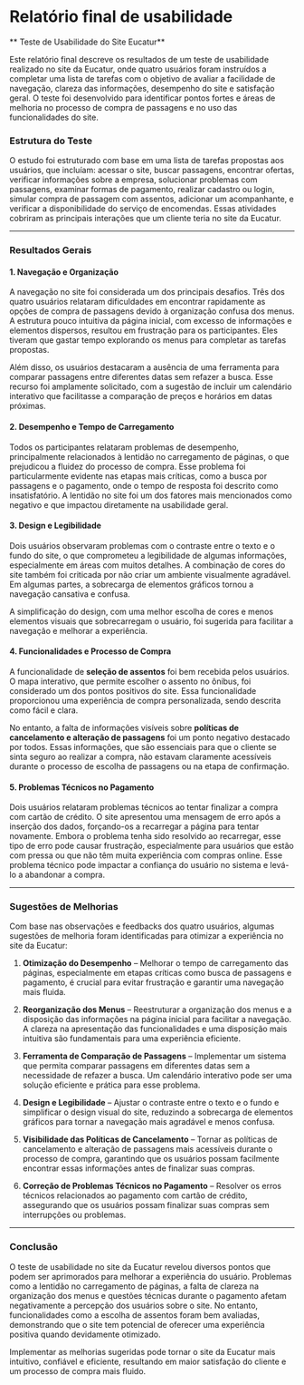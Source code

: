 
# Relatório final de usabilidade 
** Teste de Usabilidade do Site Eucatur**

Este relatório final descreve os resultados de um teste de usabilidade realizado no site da Eucatur, onde quatro usuários foram instruídos a completar uma lista de tarefas com o objetivo de avaliar a facilidade de navegação, clareza das informações, desempenho do site e satisfação geral. O teste foi desenvolvido para identificar pontos fortes e áreas de melhoria no processo de compra de passagens e no uso das funcionalidades do site.

### Estrutura do Teste

O estudo foi estruturado com base em uma lista de tarefas propostas aos usuários, que incluíam: acessar o site, buscar passagens, encontrar ofertas, verificar informações sobre a empresa, solucionar problemas com passagens, examinar formas de pagamento, realizar cadastro ou login, simular compra de passagem com assentos, adicionar um acompanhante, e verificar a disponibilidade do serviço de encomendas. Essas atividades cobriram as principais interações que um cliente teria no site da Eucatur.

---

### Resultados Gerais

#### **1. Navegação e Organização**
A navegação no site foi considerada um dos principais desafios. Três dos quatro usuários relataram dificuldades em encontrar rapidamente as opções de compra de passagens devido à organização confusa dos menus. A estrutura pouco intuitiva da página inicial, com excesso de informações e elementos dispersos, resultou em frustração para os participantes. Eles tiveram que gastar tempo explorando os menus para completar as tarefas propostas.

Além disso, os usuários destacaram a ausência de uma ferramenta para comparar passagens entre diferentes datas sem refazer a busca. Esse recurso foi amplamente solicitado, com a sugestão de incluir um calendário interativo que facilitasse a comparação de preços e horários em datas próximas.

#### **2. Desempenho e Tempo de Carregamento**
Todos os participantes relataram problemas de desempenho, principalmente relacionados à lentidão no carregamento de páginas, o que prejudicou a fluidez do processo de compra. Esse problema foi particularmente evidente nas etapas mais críticas, como a busca por passagens e o pagamento, onde o tempo de resposta foi descrito como insatisfatório. A lentidão no site foi um dos fatores mais mencionados como negativo e que impactou diretamente na usabilidade geral.

#### **3. Design e Legibilidade**
Dois usuários observaram problemas com o contraste entre o texto e o fundo do site, o que comprometeu a legibilidade de algumas informações, especialmente em áreas com muitos detalhes. A combinação de cores do site também foi criticada por não criar um ambiente visualmente agradável. Em algumas partes, a sobrecarga de elementos gráficos tornou a navegação cansativa e confusa.

A simplificação do design, com uma melhor escolha de cores e menos elementos visuais que sobrecarregam o usuário, foi sugerida para facilitar a navegação e melhorar a experiência.

#### **4. Funcionalidades e Processo de Compra**
A funcionalidade de **seleção de assentos** foi bem recebida pelos usuários. O mapa interativo, que permite escolher o assento no ônibus, foi considerado um dos pontos positivos do site. Essa funcionalidade proporcionou uma experiência de compra personalizada, sendo descrita como fácil e clara.

No entanto, a falta de informações visíveis sobre **políticas de cancelamento e alteração de passagens** foi um ponto negativo destacado por todos. Essas informações, que são essenciais para que o cliente se sinta seguro ao realizar a compra, não estavam claramente acessíveis durante o processo de escolha de passagens ou na etapa de confirmação.

#### **5. Problemas Técnicos no Pagamento**
Dois usuários relataram problemas técnicos ao tentar finalizar a compra com cartão de crédito. O site apresentou uma mensagem de erro após a inserção dos dados, forçando-os a recarregar a página para tentar novamente. Embora o problema tenha sido resolvido ao recarregar, esse tipo de erro pode causar frustração, especialmente para usuários que estão com pressa ou que não têm muita experiência com compras online. Esse problema técnico pode impactar a confiança do usuário no sistema e levá-lo a abandonar a compra.

---

### Sugestões de Melhorias

Com base nas observações e feedbacks dos quatro usuários, algumas sugestões de melhoria foram identificadas para otimizar a experiência no site da Eucatur:

1. **Otimização do Desempenho** – Melhorar o tempo de carregamento das páginas, especialmente em etapas críticas como busca de passagens e pagamento, é crucial para evitar frustração e garantir uma navegação mais fluida.
   
2. **Reorganização dos Menus** – Reestruturar a organização dos menus e a disposição das informações na página inicial para facilitar a navegação. A clareza na apresentação das funcionalidades e uma disposição mais intuitiva são fundamentais para uma experiência eficiente.

3. **Ferramenta de Comparação de Passagens** – Implementar um sistema que permita comparar passagens em diferentes datas sem a necessidade de refazer a busca. Um calendário interativo pode ser uma solução eficiente e prática para esse problema.

4. **Design e Legibilidade** – Ajustar o contraste entre o texto e o fundo e simplificar o design visual do site, reduzindo a sobrecarga de elementos gráficos para tornar a navegação mais agradável e menos confusa.

5. **Visibilidade das Políticas de Cancelamento** – Tornar as políticas de cancelamento e alteração de passagens mais acessíveis durante o processo de compra, garantindo que os usuários possam facilmente encontrar essas informações antes de finalizar suas compras.

6. **Correção de Problemas Técnicos no Pagamento** – Resolver os erros técnicos relacionados ao pagamento com cartão de crédito, assegurando que os usuários possam finalizar suas compras sem interrupções ou problemas.

---

### Conclusão

O teste de usabilidade no site da Eucatur revelou diversos pontos que podem ser aprimorados para melhorar a experiência do usuário. Problemas como a lentidão no carregamento de páginas, a falta de clareza na organização dos menus e questões técnicas durante o pagamento afetam negativamente a percepção dos usuários sobre o site. No entanto, funcionalidades como a escolha de assentos foram bem avaliadas, demonstrando que o site tem potencial de oferecer uma experiência positiva quando devidamente otimizado.

Implementar as melhorias sugeridas pode tornar o site da Eucatur mais intuitivo, confiável e eficiente, resultando em maior satisfação do cliente e um processo de compra mais fluido.
